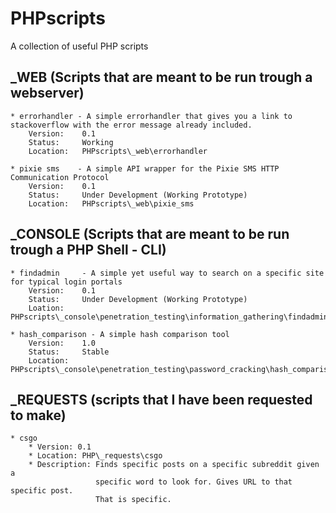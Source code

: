 # PHPscripts

A collection of useful PHP scripts

_WEB (Scripts that are meant to be run trough a webserver)
--
	* errorhandler - A simple errorhandler that gives you a link to stackoverflow with the error message already included.
		Version:	0.1
		Status:		Working
		Location:	PHPscripts\_web\errorhandler
		
	* pixie sms    - A simple API wrapper for the Pixie SMS HTTP Communication Protocol
		Version:	0.1
		Status:		Under Development (Working Prototype)
		Location:	PHPscripts\_web\pixie_sms
		
_CONSOLE (Scripts that are meant to be run trough a PHP Shell - CLI)
--
	* findadmin 	- A simple yet useful way to search on a specific site for typical login portals
		Version:	0.1
		Status:		Under Development (Working Prototype)
		Loation:	PHPscripts\_console\penetration_testing\information_gathering\findadmin
	
	* hash_comparison - A simple hash comparison tool
		Version:	1.0
		Status:		Stable
		Location:	PHPscripts\_console\penetration_testing\password_cracking\hash_comparison
		
_REQUESTS (scripts that I have been requested to make)
--
	* csgo
		* Version: 0.1
		* Location: PHP\_requests\csgo
		* Description: Finds specific posts on a specific subreddit given a
					   specific word to look for. Gives URL to that specific post.
					   That is specific. 
					   		